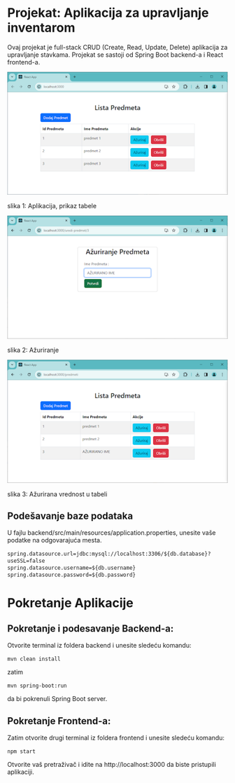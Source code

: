 # Projekat: Aplikacija za upravljanje inventarom  

Ovaj projekat je full-stack CRUD (Create, Read, Update, Delete) aplikacija za upravljanje stavkama. Projekat se sastoji od Spring Boot backend-a i React frontend-a.

![Screenshot aplikacije 1](https://github.com/zivojinl5/aplikacija-upravljanje-inventarom/blob/7d8bca8b33ce63393f678b0fd42a17856bfe1de3/slika%201.png)   

slika 1: Aplikacija, prikaz tabele

![Screenshot aplikacije 2](https://github.com/zivojinl5/aplikacija-upravljanje-inventarom/blob/7d8bca8b33ce63393f678b0fd42a17856bfe1de3/slika%202.png)  

slika 2: Ažuriranje

![Screenshot aplikacije 3](https://github.com/zivojinl5/aplikacija-upravljanje-inventarom/blob/7d8bca8b33ce63393f678b0fd42a17856bfe1de3/slika%203.png)  

slika 3: Ažurirana vrednost u tabeli


## Podešavanje baze podataka  

U fajlu backend/src/main/resources/application.properties, unesite vaše podatke na odgovarajuća mesta.

```
spring.datasource.url=jdbc:mysql://localhost:3306/${db.database}?useSSL=false
spring.datasource.username=${db.username}
spring.datasource.password=${db.password}
```

# Pokretanje Aplikacije

## Pokretanje i podesavanje Backend-a:  
Otvorite terminal iz foldera backend i unesite sledeću komandu:    
```
mvn clean install
```

zatim   

```
mvn spring-boot:run
```
da bi pokrenuli Spring Boot server.   

## Pokretanje Frontend-a:    
Zatim otvorite drugi terminal iz foldera frontend i unesite sledeću komandu:        

```
npm start
```
  
Otvorite vaš pretraživač i idite na http://localhost:3000 da biste pristupili aplikaciji.





